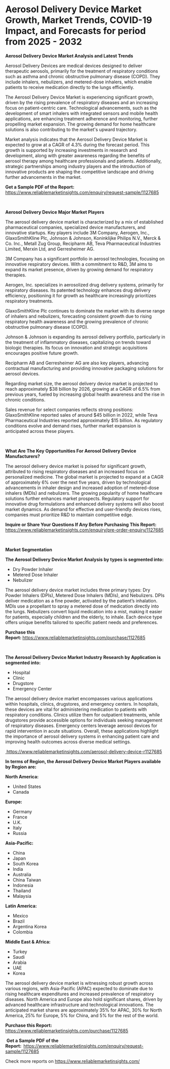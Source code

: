 <p><h1>Aerosol Delivery Device Market Growth, Market Trends, COVID-19 Impact, and Forecasts for period from 2025 - 2032</h1></p><p><strong>Aerosol Delivery Device Market Analysis and Latest Trends</strong></p>
<p><p>Aerosol Delivery Devices are medical devices designed to deliver therapeutic aerosols, primarily for the treatment of respiratory conditions such as asthma and chronic obstructive pulmonary disease (COPD). They include inhalers, nebulizers, and metered-dose inhalers, which enable patients to receive medication directly to the lungs efficiently.</p><p>The Aerosol Delivery Device Market is experiencing significant growth, driven by the rising prevalence of respiratory diseases and an increasing focus on patient-centric care. Technological advancements, such as the development of smart inhalers with integrated sensors and mobile health applications, are enhancing treatment adherence and monitoring, further propelling market expansion. The growing demand for home healthcare solutions is also contributing to the market's upward trajectory.</p><p>Market analysis indicates that the Aerosol Delivery Device Market is expected to grow at a CAGR of 4.3% during the forecast period. This growth is supported by increasing investments in research and development, along with greater awareness regarding the benefits of aerosol therapy among healthcare professionals and patients. Additionally, strategic partnerships among industry players and the introduction of innovative products are shaping the competitive landscape and driving further advancements in the market.</p></p>
<p><strong>Get a Sample PDF of the Report:&nbsp;</strong> <a href="https://www.reliablemarketinsights.com/enquiry/request-sample/1127685?utm_campaign=3286&utm_medium=2&utm_source=Github&utm_content=ia&utm_term=06032025&utm_id=aerosol-delivery-device">https://www.reliablemarketinsights.com/enquiry/request-sample/1127685</a></p>
<p>&nbsp;</p>
<p><strong>Aerosol Delivery Device Major Market Players</strong></p>
<p><p>The aerosol delivery device market is characterized by a mix of established pharmaceutical companies, specialized device manufacturers, and innovative startups. Key players include 3M Company, Aerogen, Inc., GlaxoSmithKline Plc, Johnson & Johnson, Koninklijke Philips N.V., Merck & Co. Inc., Metall Zug Group, Recipharm AB, Teva Pharmaceutical Industries Limited, Merxin Ltd, and Gerresheimer AG.</p><p>3M Company has a significant portfolio in aerosol technologies, focusing on innovative respiratory devices. With a commitment to R&D, 3M aims to expand its market presence, driven by growing demand for respiratory therapies.</p><p>Aerogen, Inc. specializes in aerosolized drug delivery systems, primarily for respiratory diseases. Its patented technology enhances drug delivery efficiency, positioning it for growth as healthcare increasingly prioritizes respiratory treatments.</p><p>GlaxoSmithKline Plc continues to dominate the market with its diverse range of inhalers and nebulizers, forecasting consistent growth due to rising respiratory health awareness and the growing prevalence of chronic obstructive pulmonary disease (COPD).</p><p>Johnson & Johnson is expanding its aerosol delivery portfolio, particularly in the treatment of inflammatory diseases, capitalizing on trends toward biologic therapies. Its focus on innovation and strategic acquisitions encourages positive future growth.</p><p>Recipharm AB and Gerresheimer AG are also key players, advancing contractual manufacturing and providing innovative packaging solutions for aerosol devices.</p><p>Regarding market size, the aerosol delivery device market is projected to reach approximately $38 billion by 2026, growing at a CAGR of 6.5% from previous years, fueled by increasing global health awareness and the rise in chronic conditions.</p><p>Sales revenue for select companies reflects strong positions: GlaxoSmithKline reported sales of around $45 billion in 2022, while Teva Pharmaceutical Industries reported approximately $15 billion. As regulatory conditions evolve and demand rises, further market expansion is anticipated across these players.</p></p>
<p>&nbsp;</p>
<p><strong>What Are The Key Opportunities For Aerosol Delivery Device Manufacturers?</strong></p>
<p><p>The aerosol delivery device market is poised for significant growth, attributed to rising respiratory diseases and an increased focus on personalized medicine. The global market is projected to expand at a CAGR of approximately 6% over the next five years, driven by technological advancements in inhaler design and increased adoption of metered-dose inhalers (MDIs) and nebulizers. The growing popularity of home healthcare solutions further enhances market prospects. Regulatory support for innovative drug formulations and enhanced delivery systems will also boost market dynamics. As demand for effective and user-friendly devices rises, companies must prioritize R&D to maintain competitive edge.</p></p>
<p><strong>Inquire or Share Your Questions If Any Before Purchasing This Report:</strong> <a href="https://www.reliablemarketinsights.com/enquiry/pre-order-enquiry/1127685?utm_campaign=3286&utm_medium=2&utm_source=Github&utm_content=ia&utm_term=06032025&utm_id=aerosol-delivery-device">https://www.reliablemarketinsights.com/enquiry/pre-order-enquiry/1127685</a></p>
<p>&nbsp;</p>
<p><strong>Market Segmentation</strong></p>
<p><strong>The Aerosol Delivery Device Market Analysis by types is segmented into:</strong></p>
<p><ul><li>Dry Powder Inhaler</li><li>Metered Dose Inhaler</li><li>Nebulizer</li></ul></p>
<p><p>The aerosol delivery device market includes three primary types: Dry Powder Inhalers (DPIs), Metered Dose Inhalers (MDIs), and Nebulizers. DPIs deliver medication as a fine powder, activated by the patient’s inhalation. MDIs use a propellant to spray a metered dose of medication directly into the lungs. Nebulizers convert liquid medication into a mist, making it easier for patients, especially children and the elderly, to inhale. Each device type offers unique benefits tailored to specific patient needs and preferences.</p></p>
<p><strong>Purchase this Report:&nbsp;</strong><a href="https://www.reliablemarketinsights.com/purchase/1127685?utm_campaign=3286&utm_medium=2&utm_source=Github&utm_content=ia&utm_term=06032025&utm_id=aerosol-delivery-device">https://www.reliablemarketinsights.com/purchase/1127685</a></p>
<p>&nbsp;</p>
<p><strong>The Aerosol Delivery Device Market Industry Research by Application is segmented into:</strong></p>
<p><ul><li>Hospital</li><li>Clinic</li><li>Drugstore</li><li>Emergency Center</li></ul></p>
<p><p>The aerosol delivery device market encompasses various applications within hospitals, clinics, drugstores, and emergency centers. In hospitals, these devices are vital for administering medication to patients with respiratory conditions. Clinics utilize them for outpatient treatments, while drugstores provide accessible options for individuals seeking management of respiratory diseases. Emergency centers leverage aerosol devices for rapid intervention in acute situations. Overall, these applications highlight the importance of aerosol delivery systems in enhancing patient care and improving health outcomes across diverse medical settings.</p></p>
<p><a href="https://www.reliablemarketinsights.com/aerosol-delivery-device-r1127685?utm_campaign=3286&utm_medium=2&utm_source=Github&utm_content=ia&utm_term=06032025&utm_id=aerosol-delivery-device">&nbsp;https://www.reliablemarketinsights.com/aerosol-delivery-device-r1127685</a></p>
<p><strong>In terms of Region, the Aerosol Delivery Device Market Players available by Region are:</strong></p>
<p>
    <p> <strong> North America: </strong>
        <ul>
            <li>United States</li>
            <li>Canada</li>
        </ul>
        </p> 
    <p> <strong> Europe: </strong>
        <ul>
            <li>Germany</li>
            <li>France</li>
            <li>U.K.</li>
            <li>Italy</li>
            <li>Russia</li>
        </ul>
        </p> 
    <p> <strong> Asia-Pacific: </strong>
        <ul>
            <li>China</li>
            <li>Japan</li>
            <li>South Korea</li>
            <li>India</li>
            <li>Australia</li>
            <li>China Taiwan</li>
            <li>Indonesia</li>
            <li>Thailand</li>
            <li>Malaysia</li>
        </ul>
        </p> 
    <p> <strong> Latin America: </strong>
        <ul>
            <li>Mexico</li>
            <li>Brazil</li>
            <li>Argentina Korea</li>
            <li>Colombia</li>
        </ul>
        </p> 
    <p> <strong> Middle East & Africa: </strong>
        <ul>
            <li>Turkey</li>
            <li>Saudi</li>
            <li>Arabia</li>
            <li>UAE</li>
            <li>Korea</li>
        </ul>
    </p>
    </p>
<p><p>The aerosol delivery device market is witnessing robust growth across various regions, with Asia-Pacific (APAC) expected to dominate due to rising healthcare expenditures and increased prevalence of respiratory diseases. North America and Europe also hold significant shares, driven by advanced healthcare infrastructure and technological innovations. The anticipated market shares are approximately 35% for APAC, 30% for North America, 25% for Europe, 5% for China, and 5% for the rest of the world.</p></p>
<p><strong>Purchase this Report: </strong><a href="https://www.reliablemarketinsights.com/purchase/1127685?utm_campaign=3286&utm_medium=2&utm_source=Github&utm_content=ia&utm_term=06032025&utm_id=aerosol-delivery-device">https://www.reliablemarketinsights.com/purchase/1127685</a></p>
<p>&nbsp;<strong>Get a Sample PDF of the Report:&nbsp;&nbsp;</strong><a href="https://www.reliablemarketinsights.com/enquiry/request-sample/1127685?utm_campaign=3286&utm_medium=2&utm_source=Github&utm_content=ia&utm_term=06032025&utm_id=aerosol-delivery-device">https://www.reliablemarketinsights.com/enquiry/request-sample/1127685</a></p>
<p><strong></strong></p>
<p>Check more reports on <a href="https://www.reliablemarketinsights.com/?utm_campaign=3286&utm_medium=2&utm_source=Github&utm_content=ia&utm_term=06032025&utm_id=aerosol-delivery-device">https://www.reliablemarketinsights.com/</a></p>